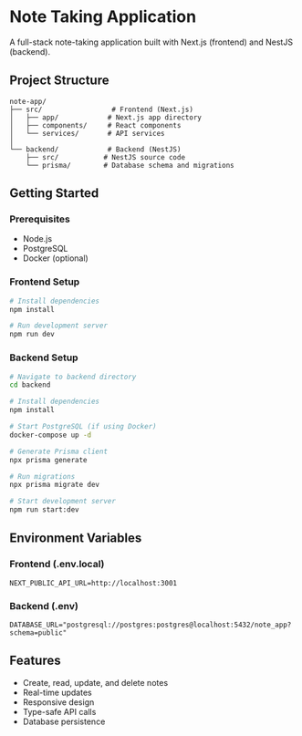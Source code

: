 # Note Taking Application

A full-stack note-taking application built with Next.js (frontend) and NestJS (backend).

## Project Structure

```
note-app/
├── src/                 # Frontend (Next.js)
│   ├── app/            # Next.js app directory
│   ├── components/     # React components
│   └── services/       # API services
│
└── backend/            # Backend (NestJS)
    ├── src/           # NestJS source code
    └── prisma/        # Database schema and migrations
```

## Getting Started

### Prerequisites

- Node.js
- PostgreSQL
- Docker (optional)

### Frontend Setup

```bash
# Install dependencies
npm install

# Run development server
npm run dev
```

### Backend Setup

```bash
# Navigate to backend directory
cd backend

# Install dependencies
npm install

# Start PostgreSQL (if using Docker)
docker-compose up -d

# Generate Prisma client
npx prisma generate

# Run migrations
npx prisma migrate dev

# Start development server
npm run start:dev
```

## Environment Variables

### Frontend (.env.local)
```
NEXT_PUBLIC_API_URL=http://localhost:3001
```

### Backend (.env)
```
DATABASE_URL="postgresql://postgres:postgres@localhost:5432/note_app?schema=public"
```

## Features

- Create, read, update, and delete notes
- Real-time updates
- Responsive design
- Type-safe API calls
- Database persistence 